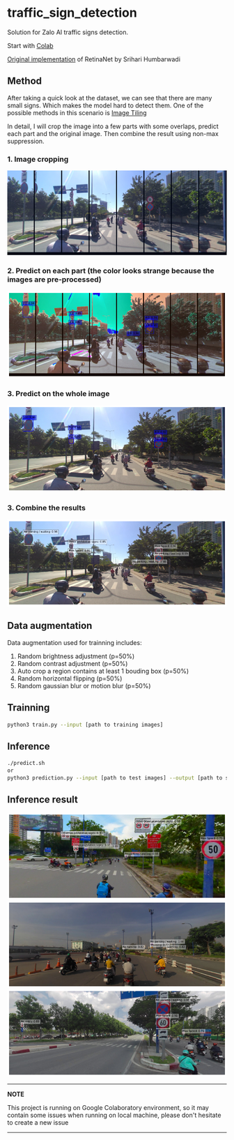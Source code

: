 # traffic_sign_detection

Solution for Zalo AI traffic signs detection.

Start with [Colab](https://github.com/ptran1203/traffic_sign_detection/blob/main/traffic_signs_detection.ipynb)

[Original implementation](https://keras.io/examples/vision/retinanet/) of RetinaNet by Srihari Humbarwadi

<!-- Original dataset of competition:
+ Train: https://dl.challenge.zalo.ai/traffic-sign-detection/data/za_traffic_2020.zip
+ Test: https://dl.challenge.zalo.ai/traffic-sign-detection/data/traffic_private.zip -->

## Method
After taking a quick look at the dataset, we can see that there are many small signs. Which makes the model hard to detect them. One of the possible methods in this scenario is [Image Tiling](https://openaccess.thecvf.com/content_CVPRW_2019/papers/UAVision/Unel_The_Power_of_Tiling_for_Small_Object_Detection_CVPRW_2019_paper.pdf)

In detail, I will crop the image into a few parts with some overlaps, predict each part and the original image. Then combine the result using non-max suppression.

### 1. Image cropping
![tiling](./images/tiling.png)

### 2. Predict on each part (the color looks strange because the images are pre-processed)
![tiling](./images/tiling_pred_small.png)

### 3. Predict on the whole image
![tiling](./images/tiling_pred_big.png)

### 3. Combine the results
![tiling](./images/tiling_pred.png)

## Data augmentation

Data augmentation used for trainning includes:

1. Random brightness adjustment (p=50%)
2. Random contrast adjustment (p=50%)
3. Auto crop a region contains at least 1 bouding box (p=50%)
4. Random horizontal flipping (p=50%)
5. Random gaussian blur or motion blur (p=50%)


## Trainning

```bash
python3 train.py --input [path to training images]
```

## Inference

```bash
./predict.sh
or
python3 prediction.py --input [path to test images] --output [path to submission file]
```

## Inference result

![./images/pred_1.png](./images/pred_1.png)
![./images/pred_2.png](./images/pred_2.png)
![./images/pred_3.png](./images/pred_3.png)

---
**NOTE**

This project is running on Google Colaboratory environment, so it may contain some issues when running on local machine, please don't hesitate to create a new issue

---
